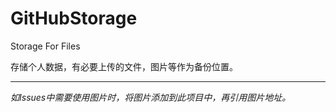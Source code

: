 # GitHubStorage
Storage For Files

存储个人数据，有必要上传的文件，图片等作为备份位置。

***********
*如Issues中需要使用图片时，将图片添加到此项目中，再引用图片地址。*
